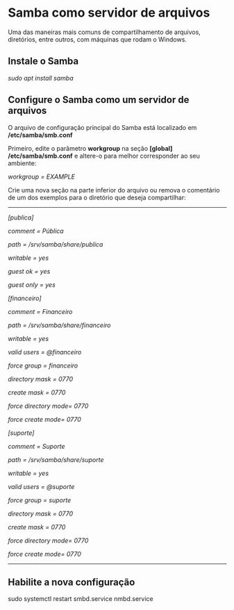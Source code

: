# Samba como servidor de arquivos
 Uma das maneiras mais comuns de compartilhamento de arquivos, diretórios, entre outros, com máquinas que rodam o Windows.
 
 ## Instale o Samba
*sudo apt install samba*

## Configure o Samba como um servidor de arquivos
O arquivo de configuração principal do Samba está localizado em **/etc/samba/smb.conf**

Primeiro, edite o parâmetro **workgroup** na seção **[global] /etc/samba/smb.conf** e altere-o para melhor corresponder ao seu ambiente:

*workgroup = EXAMPLE*

Crie uma nova seção na parte inferior do arquivo ou remova o comentário de um dos exemplos para o diretório que deseja compartilhar:

*******

*[publica]*

   *comment = Pública*

   *path = /srv/samba/share/publica*

   *writable = yes*

   *guest ok = yes*

   *guest only = yes*


*[financeiro]*

   *comment = Financeiro*

   *path = /srv/samba/share/financeiro*

   *writable = yes*

   *valid users = @financeiro*

   *force group = financeiro*

   *directory mask = 0770*

   *create mask = 0770*

   *force directory mode= 0770*

   *force create mode= 0770*


*[suporte]*

   *comment = Suporte*

   *path = /srv/samba/share/suporte*

   *writable = yes*

   *valid users = @suporte*

   *force group = suporte*

   *directory mask = 0770*

   *create mask = 0770*

   *force directory mode= 0770*

   *force create mode= 0770*

*******

## Habilite a nova configuração
sudo systemctl restart smbd.service nmbd.service

